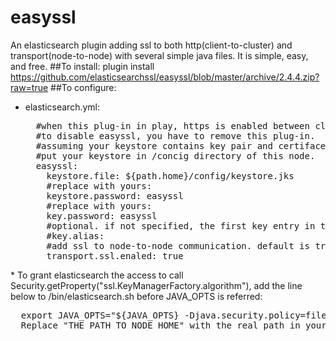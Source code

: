# easyssl
An elasticsearch plugin adding ssl to both http(client-to-cluster) and transport(node-to-node) with several simple java files.
It is simple, easy, and free.
##To install:
  plugin install https://github.com/elasticsearchssl/easyssl/blob/master/archive/2.4.4.zip?raw=true
##To configure:
* elasticsearch.yml:
  <pre>
    #when this plug-in in play, https is enabled between client and elasticsearch cluster.
    #to disable easyssl, you have to remove this plug-in.
    #assuming your keystore contains key pair and certiface chains for this node, and trusted certificates of all nodes in the cluster.
    #put your keystore in /concig directory of this node.
    easyssl:
      keystore.file: ${path.home}/config/keystore.jks
      #replace with yours:
      keystore.password: easyssl
      #replace with yours:
      key.password: easyssl
      #optional. if not specified, the first key entry in the store is used.
      #key.alias:
      #add ssl to node-to-node communication. default is true.
      transport.ssl.enaled: true
 </pre>
* To grant elasticsearch the access to call Security.getProperty("ssl.KeyManagerFactory.algorithm"), add the line below to /bin/elasticsearch.sh before JAVA_OPTS is referred:
<pre>
  export JAVA_OPTS="${JAVA_OPTS} -Djava.security.policy=file://THE_PATH_TO_NODE_HOME/plugins/easyssl/elasticsearch-security.policy"
  Replace "THE_PATH_TO_NODE_HOME" with the real path in your system.
</pre>

